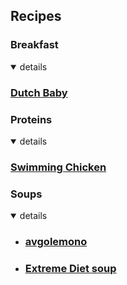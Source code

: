 ## Recipes

### Breakfast
<details open>
<summary>
details
</summary>

### [Dutch Baby](Dutch_Baby.md)
</details>


### Proteins 
<details open>
<summary>
details
</summary>

### [Swimming Chicken](Swimming_Chicken.md)
</details>


### Soups
<details open>
<summary>
details
</summary>

*   ### [avgolemono](NOL-Recipes/avgolemono.md)

*   ### [Extreme Diet soup](Extreme%20diet%20soup.md)

</details>